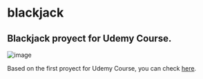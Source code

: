 # blackjack
## Blackjack proyect for Udemy Course.

![image](https://user-images.githubusercontent.com/101478609/194419842-cbc3e8f0-a07e-4c19-b64c-bd31b2be8ae9.png)

Based on the first proyect for Udemy Course, you can check [here](https://www.udemy.com/course/javascript-fernando-herrera/).
